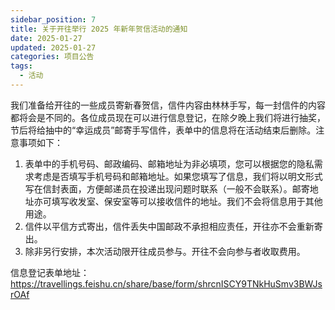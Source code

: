 ```yaml
---
sidebar_position: 7
title: 关于开往举行 2025 年新年贺信活动的通知
date: 2025-01-27
updated: 2025-01-27
categories: 项目公告
tags:
  - 活动
---
```


我们准备给开往的一些成员寄新春贺信，信件内容由林林手写，每一封信件的内容都将会是不同的。各位成员现在可以进行信息登记，在除夕晚上我们将进行抽奖，节后将给抽中的“幸运成员”邮寄手写信件，表单中的信息将在活动结束后删除。注意事项如下：   

1. 表单中的手机号码、邮政编码、邮箱地址为非必填项，您可以根据您的隐私需求考虑是否填写手机号码和邮箱地址。如果您填写了信息，我们将以明文形式写在信封表面，方便邮递员在投递出现问题时联系（一般不会联系）。邮寄地址亦可填写收发室、保安室等可以接收信件的地址。我们不会将信息用于其他用途。
2. 信件以平信方式寄出，信件丢失中国邮政不承担相应责任，开往亦不会重新寄出。
3. 除非另行安排，本次活动限开往成员参与。开往不会向参与者收取费用。
   
信息登记表单地址：https://travellings.feishu.cn/share/base/form/shrcnISCY9TNkHuSmv3BWJsrOAf
